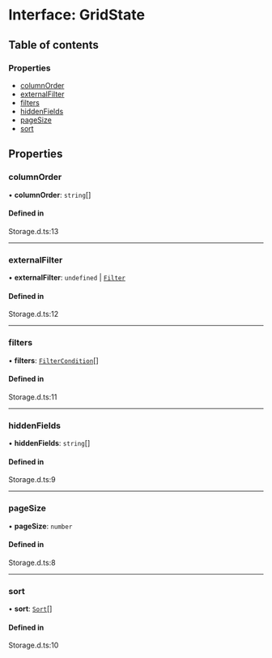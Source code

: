 # Interface: GridState

## Table of contents

### Properties

- [columnOrder](GridState.md#columnorder)
- [externalFilter](GridState.md#externalfilter)
- [filters](GridState.md#filters)
- [hiddenFields](GridState.md#hiddenfields)
- [pageSize](GridState.md#pagesize)
- [sort](GridState.md#sort)

## Properties

### columnOrder

• **columnOrder**: `string`[]

#### Defined in

Storage.d.ts:13

___

### externalFilter

• **externalFilter**: `undefined` \| [`Filter`](Filter.md)

#### Defined in

Storage.d.ts:12

___

### filters

• **filters**: [`FilterCondition`](FilterCondition.md)[]

#### Defined in

Storage.d.ts:11

___

### hiddenFields

• **hiddenFields**: `string`[]

#### Defined in

Storage.d.ts:9

___

### pageSize

• **pageSize**: `number`

#### Defined in

Storage.d.ts:8

___

### sort

• **sort**: [`Sort`](Sort.md)[]

#### Defined in

Storage.d.ts:10

